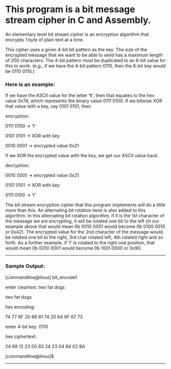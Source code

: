 # This program is a bit message stream cipher in C and Assembly.

An elementary level bit stream cipher is an encryption algorithm that encrypts 1 byte of plain text at a time. 

This cipher uses a given 4-bit bit pattern as the key. The size of the encrypted message that we want to be able to send has a maximum length of 200 characters. The 4-bit pattern must be duplicated to an 8-bit value for this to work. (e.g., if we have the 4-bit pattern 0110, then the 8-bit key would be 0110 0110.)

### **Here is an example:**

If we have the ASCII value for the letter **‘t’**, then that equates to the hex value 0x74, which represents the binary value 0111 0100. If we bitwise XOR that value with a key, say 0101 0101, then 

encryption:

0111 0100 -> ‘t’ 

0101 0101 -> XOR with key  

0010 0001 -> encrypted value 0x21 

If we XOR the encrypted value with the key, we get our ASCII value back. 

decryption:

0010 0001 -> encrypted value 0x21 

0101 0101 -> XOR with key  

0111 0100 -> ‘t’

The bit stream encryption cipher that this program implements will do a little more than this. An alternating bit rotation twist is also added to this algorithm. In this alternating bit rotation algorithm, if it is the 1st character of the message we are encrypting, it will be rotated one bit to the left (in our example above that would mean 0b 0010 0001 would become 0b 0100 0010 or 0x42). The encrypted value for the 2nd character of the message would be rotated one bit to the right, 3rd char rotated left, 4th rotated right and so forth. As a further example, if ‘t’ is rotated to the right one position, that would mean 0b 0010 0001 would become 0b 1001 0000 or 0x90. 

---

### Sample Output: 

[commandline@linux] bit_encode1

enter cleartext: two fat dogs

two fat dogs 

hex encoding: 

 74 77 6F 20 66 61 74 20 64 6F 
 67 73 

enter 4-bit key: 0110

hex ciphertext: 

 24 88 12 23 00 83 24 23 04 84 
 02 8A 

[commandline@linux]$ 

---
